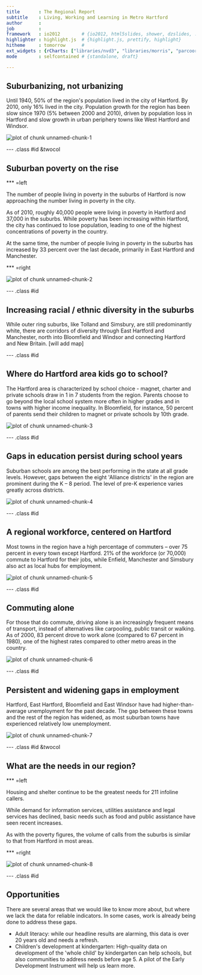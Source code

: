 ```yaml
---
title       : The Regional Report
subtitle    : Living, Working and Learning in Metro Hartford
author      : 
job         : 
framework   : io2012        # {io2012, html5slides, shower, dzslides, ...}
highlighter : highlight.js  # {highlight.js, prettify, highlight}
hitheme     : tomorrow      # 
ext_widgets : {rCharts: ["libraries/nvd3", "libraries/morris", "parcoords"]} 
mode        : selfcontained # {standalone, draft}

---
```


## Suburbanizing, not urbanizing

Until 1940, 50% of the region's population lived in the city of Hartford.  By 2010, only 16% lived in the city. Population growth for the region has been slow since 1970 (5% between 2000 and 2010), driven by population loss in Hartford and slow growth in urban periphery towns like West Hartford and Windsor.

![plot of chunk unnamed-chunk-1](assets/fig/unnamed-chunk-1.png) 


--- .class #id &twocol

## Suburban poverty on the rise

*** =left

The number of people living in poverty in the suburbs of Hartford is now approaching the number living in poverty in the city. 

As of 2010, roughly 40,000 people were living in poverty in Hartford and 37,000 in the suburbs. While poverty has been increasing within Hartford, the city has continued to lose population, leading to one of the highest concentrations of poverty in the country.

At the same time, the number of people living in poverty in the suburbs has increased by 33 percent over the last decade, primarily in East Hartford and Manchester.

*** =right 

![plot of chunk unnamed-chunk-2](assets/fig/unnamed-chunk-2.png) 


--- .class #id 

## Increasing racial / ethnic diversity in the suburbs

While outer ring suburbs, like Tolland and Simsbury, are still predominantly white, there are corridors of diversity through East Hartford and Manchester, north into Bloomfield and Windsor and connecting Hartford and New Britain. [will add map]

--- .class #id 

## Where do Hartford area kids go to school?

The Hartford area is characterized by school choice - magnet, charter and private schools draw in 1 in 7 students from the region. Parents choose to go beyond the local school system more often in higher grades and in towns with higher income inequality. In Bloomfield, for instance, 50 percent of parents send their children to magnet or private schools by 10th grade. 

![plot of chunk unnamed-chunk-3](assets/fig/unnamed-chunk-3.png) 


--- .class #id 

## Gaps in education persist during school years

Suburban schools are among the best performing in the state at all grade levels. However, gaps between the eight 'Alliance districts' in the region are prominent during the K – 8 period. The level of pre-K experience varies greatly across districts. 

![plot of chunk unnamed-chunk-4](assets/fig/unnamed-chunk-4.png) 



--- .class #id 

## A regional workforce, centered on Hartford

Most towns in the region have a high percentage of commuters – over 75 percent in every town except Hartford. 21% of the workforce (or 70,000) commute to Hartford for their jobs, while Enfield, Manchester and Simsbury also act as local hubs for employment.

![plot of chunk unnamed-chunk-5](assets/fig/unnamed-chunk-5.png) 


--- .class #id 

## Commuting alone

For those that do commute, driving alone is an increasingly frequent means of transport, instead of alternatives like carpooling, public transit or walking. As of 2000, 83 percent drove to work alone (compared to 67 percent in 1980), one of the highest rates compared to other metro areas in the country. 

![plot of chunk unnamed-chunk-6](assets/fig/unnamed-chunk-6.png) 


--- .class #id 

## Persistent and widening gaps in employment

Hartford, East Hartford, Bloomfield and East Windsor have had higher-than-average unemployment for the past decade. The gap between these towns and the rest of the region has widened, as most suburban towns have experienced relatively low unemployment.

![plot of chunk unnamed-chunk-7](assets/fig/unnamed-chunk-7.png) 


--- .class #id &twocol

## What are the needs in our region?

*** =left

Housing and shelter continue to be the greatest needs for 211 infoline callers. 

While demand for information services, utilities assistance and legal services has declined, basic needs such as food and public assistance have seen recent increases. 

As with the poverty figures, the volume of calls from the suburbs is similar to that from Hartford in most areas. 

*** =right

![plot of chunk unnamed-chunk-8](assets/fig/unnamed-chunk-8.png) 



--- .class #id 

## Opportunities

There are several areas that we would like to know more about, but where we lack the data for reliable indicators. In some cases, work is already being done to address these gaps.

- Adult literacy: while our headline results are alarming, this data is over 20 years old and needs a refresh. 
- Children's development at kindergarten: High-quality data on development of the 'whole child' by kindergarten can help schools, but also communities to address needs before age 5. A pilot of the Early Development Instrument will help us learn more. 



